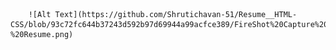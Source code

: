 

        ![Alt Text](https://github.com/Shrutichavan-51/Resume__HTML-CSS/blob/93c72fc644b37243d592b97d69944a99acfce389/FireShot%20Capture%20011%20-%20Resume.png)
